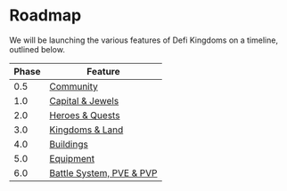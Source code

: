 # Roadmap

We will be launching the various features of Defi Kingdoms on a timeline, outlined below.

| Phase | Feature                                                          |
| ----- | ---------------------------------------------------------------- |
| 0.5   | [Community](phase-0.5-community.md)                              |
| 1.0   | [Capital & Jewels](phase-1-dex.md)                               |
| 2.0   | [Heroes & Quests](broken-reference)                              |
| 3.0   | [Kingdoms & Land](broken-reference)                              |
| 4.0   | [Buildings](phase-4-buildings.md)                                |
| 5.0   | [Equipment](phase-5-equipment.md)                                |
| 6.0   | [Battle System, PVE & PVP](phase-6-battle-system-pve-and-pvp.md) |
